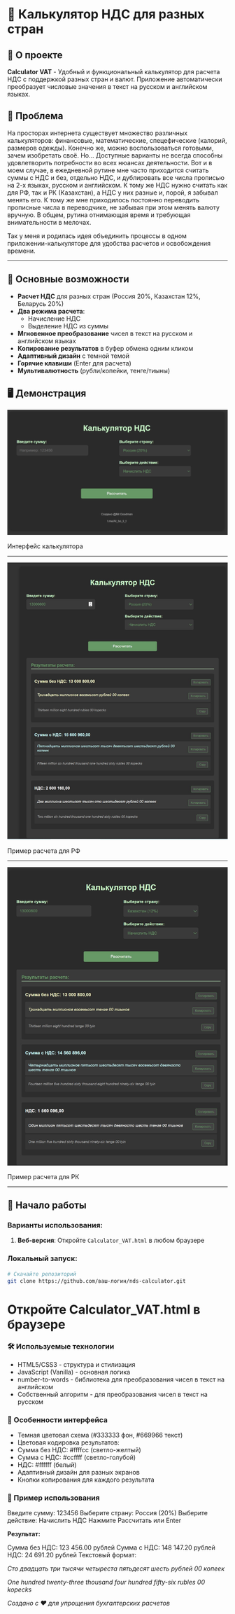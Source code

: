 # 🧮 Калькулятор НДС для разных стран

## 📌 О проекте

**Calculator VAT** - Удобный и функциональный калькулятор для расчета НДС с поддержкой разных стран и валют. Приложение автоматически преобразует числовые значения в текст на русском и английском языках.

## 🎯 Проблема

На просторах интернета существует множество различных калькуляторов: финансовые, математические, спецефические (калорий, размеров одежды).
Конечно же, можно воспользоваться готовыми, зачем изобретать своё. Но...
Доступные варианты не всегда способны удовлетворить потребности во всех нюансах деятельности.
Вот и в моем случае, в ежедневной рутине мне часто приходится считать суммы с НДС и без, отдельно НДС, и дублировать все числа прописью на 2-х языках, русском и английском.
К тому же НДС нужно считать как для РФ, так и РК (Казахстан), а НДС у них разные и, порой, я забывал менять его. К тому же мне приходилось постоянно переводить прописные числа в переводчике, не забывая при этом менять валюту вручную.
В общем, рутина отнимающая время и требующая внимательности в мелочах.

Так у меня и родилась идея объединить процессы в одном приложении-калькуляторе для удобства расчетов и освобождения времени.

---

## 🌟 Основные возможности

- **Расчет НДС** для разных стран (Россия 20%, Казахстан 12%, Беларусь 20%)
- **Два режима расчета**:
  - Начисление НДС
  - Выделение НДС из суммы
- **Мгновенное преобразование** чисел в текст на русском и английском языках
- **Копирование результатов** в буфер обмена одним кликом
- **Адаптивный дизайн** с темной темой
- **Горячие клавиши** (Enter для расчета)
- **Мультивалютность** (рубли/копейки, тенге/тиыны)

## 🖥️ Демонстрация

![Интерфейс калькулятора](img/screen_face.jpg)

Интерфейс калькулятора

---

![Пример расчета для РФ](img/screen_RF.jpg)

Пример расчета для РФ

---

![Пример расчета для РК](img/screen_RK.jpg)

Пример расчета для РК

---

## 🚀 Начало работы

### Варианты использования:

1. **Веб-версия**: Откройте `Calculator_VAT.html` в любом браузере

### Локальный запуск:

```bash
# Скачайте репозиторий
git clone https://github.com/ваш-логин/nds-calculator.git
```

# Откройте Calculator_VAT.html в браузере

### 🛠️ Используемые технологии

- HTML5/CSS3 - структура и стилизация
- JavaScript (Vanilla) - основная логика
- number-to-words - библиотека для преобразования чисел в текст на английском
- Собственный алгоритм - для преобразования чисел в текст на русском

### 📱 Особенности интерфейса

- Темная цветовая схема (#333333 фон, #669966 текст)
- Цветовая кодировка результатов:
- Сумма без НДС: #ffffcc (светло-желтый)
- Сумма с НДС: #ccffff (светло-голубой)
- НДС: #ffffff (белый)
- Адаптивный дизайн для разных экранов
- Кнопки копирования для каждого результата

### 🎯 Пример использования

Введите сумму: 123456
Выберите страну: Россия (20%)
Выберите действие: Начислить НДС
Нажмите Рассчитать или Enter

**Результат:**

Сумма без НДС: 123 456.00 рублей
Сумма с НДС: 148 147.20 рублей
НДС: 24 691.20 рублей
Текстовый формат:

*Сто двадцать три тысячи четыреста пятьдесят шесть рублей 00 копеек*


*One hundred twenty-three thousand four hundred fifty-six rubles 00 kopecks*





*Создано с ❤️ для упрощения бухгалтерских расчетов*


